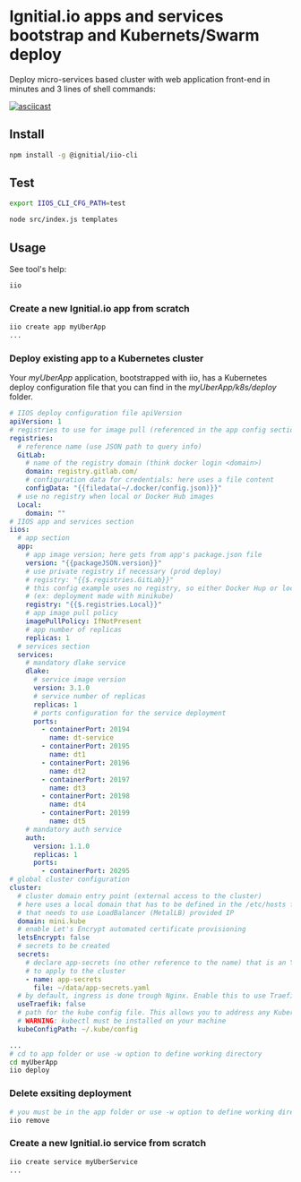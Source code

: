 # Ignitial.io apps and services bootstrap and Kubernets/Swarm deploy

Deploy micro-services based cluster with web application front-end in minutes and 3 lines
of shell commands:  

[![asciicast](https://asciinema.org/a/HCCJ3KFo5DOqSdPlYw929WzKf.svg)](https://asciinema.org/a/HCCJ3KFo5DOqSdPlYw929WzKf)


## Install

```bash
npm install -g @ignitial/iio-cli
```

## Test

```bash
export IIOS_CLI_CFG_PATH=test

node src/index.js templates
```

## Usage

See tool's help:

```bash
iio
```

### Create a new Ignitial.io app from scratch

```bash
iio create app myUberApp
...
```  

### Deploy existing app to a Kubernetes cluster

Your _myUberApp_ application, bootstrapped with iio, has a Kubernetes deploy
configuration file that you can find in the _myUberApp/k8s/deploy_ folder.

```yaml
# IIOS deploy configuration file apiVersion
apiVersion: 1
# registries to use for image pull (referenced in the app config section)
registries:
  # reference name (use JSON path to query info)
  GitLab:
    # name of the registry domain (think docker login <domain>)
    domain: registry.gitlab.com/
    # configuration data for credentials: here uses a file content
    configData: "{{filedata(~/.docker/config.json)}}"
  # use no registry when local or Docker Hub images
  Local:
    domain: ""
# IIOS app and services section
iios:
  # app section
  app:
    # app image version; here gets from app's package.json file
    version: "{{packageJSON.version}}"
    # use private registry if necessary (prod deploy)
    # registry: "{{$.registries.GitLab}}"
    # this config example uses no registry, so either Docker Hup or local images
    # (ex: deployment made with minikube)
    registry: "{{$.registries.Local}}"
    # app image pull policy
    imagePullPolicy: IfNotPresent
    # app number of replicas
    replicas: 1
  # services section
  services:
    # mandatory dlake service
    dlake:
      # service image version
      version: 3.1.0
      # service number of replicas
      replicas: 1
      # ports configuration for the service deployment
      ports:
        - containerPort: 20194
          name: dt-service
        - containerPort: 20195
          name: dt1
        - containerPort: 20196
          name: dt2
        - containerPort: 20197
          name: dt3
        - containerPort: 20198
          name: dt4
        - containerPort: 20199
          name: dt5
    # mandatory auth service
    auth:
      version: 1.1.0
      replicas: 1
      ports:
        - containerPort: 20295
# global cluster configuration
cluster:
  # cluster domain entry point (external access to the cluster)
  # here uses a local domain that has to be defined in the /etc/hosts file and
  # that needs to use LoadBalancer (MetalLB) provided IP
  domain: mini.kube
  # enable Let's Encrypt automated certificate provisioning
  letsEncrypt: false
  # secrets to be created
  secrets:
    # declare app-secrets (no other reference to the name) that is an YAML file
    # to apply to the cluster
    - name: app-secrets
      file: ~/data/app-secrets.yaml
  # by default, ingress is done trough Nginx. Enable this to use Traefik instead
  useTraefik: false
  # path for the kube config file. This allows you to address any Kubernetes cluster
  # WARNING: kubectl must be installed on your machine
  kubeConfigPath: ~/.kube/config
```

```bash
...
# cd to app folder or use -w option to define working directory
cd myUberApp
iio deploy
```

### Delete exsiting deployment

```bash
# you must be in the app folder or use -w option to define working directory
iio remove
```

### Create a new Ignitial.io service from scratch

```bash
iio create service myUberService
...
```  
